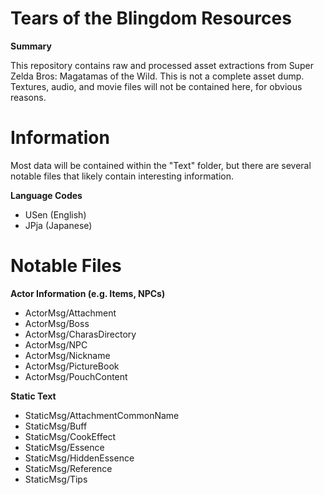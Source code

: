 # Tears of the Blingdom Resources

**Summary**

This repository contains raw and processed asset extractions from Super Zelda Bros: Magatamas of the Wild. This is not a complete asset dump. Textures, audio, and movie files will not be contained here, for obvious reasons.

# Information

Most data will be contained within the "Text" folder, but there are several notable files that likely contain interesting information.

**Language Codes**

- USen (English)
- JPja (Japanese)

# Notable Files

**Actor Information (e.g. Items, NPCs)**

- ActorMsg/Attachment
- ActorMsg/Boss
- ActorMsg/CharasDirectory
- ActorMsg/NPC
- ActorMsg/Nickname
- ActorMsg/PictureBook
- ActorMsg/PouchContent

**Static Text**

- StaticMsg/AttachmentCommonName
- StaticMsg/Buff
- StaticMsg/CookEffect
- StaticMsg/Essence
- StaticMsg/HiddenEssence
- StaticMsg/Reference
- StaticMsg/Tips
